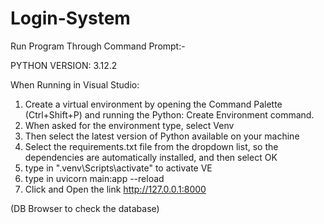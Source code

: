 # Login-System
Run Program Through Command Prompt:-

PYTHON VERSION:  3.12.2

When Running in Visual Studio:

1. Create a virtual environment by opening the Command Palette (Ctrl+Shift+P) and running the Python: Create Environment command.
2. When asked for the environment type, select Venv
3. Then select the latest version of Python available on your machine
4. Select the requirements.txt file from the dropdown list, so the dependencies are automatically installed, and then select OK
5. type in ".venv\Scripts\activate" to activate VE
6. type in uvicorn main:app --reload
7. Click and Open the link http://127.0.0.1:8000

(DB Browser to check the database)
